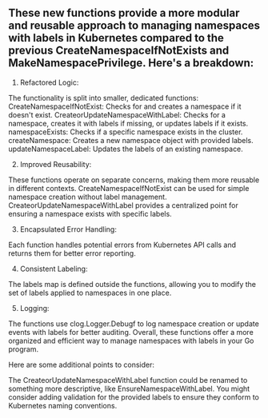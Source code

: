 ## These new functions provide a more modular and reusable approach to managing namespaces with labels in Kubernetes compared to the previous CreateNamespaceIfNotExists and MakeNamespacePrivilege. Here's a breakdown:

1. Refactored Logic:

The functionality is split into smaller, dedicated functions:
CreateNamespaceIfNotExist: Checks for and creates a namespace if it doesn't exist.
CreateorUpdateNamespaceWithLabel: Checks for a namespace, creates it with labels if missing, or updates labels if it exists.
namespaceExists: Checks if a specific namespace exists in the cluster.
createNamespace: Creates a new namespace object with provided labels.
updateNamespaceLabel: Updates the labels of an existing namespace.

2. Improved Reusability:

These functions operate on separate concerns, making them more reusable in different contexts.
CreateNamespaceIfNotExist can be used for simple namespace creation without label management.
CreateorUpdateNamespaceWithLabel provides a centralized point for ensuring a namespace exists with specific labels.

3. Encapsulated Error Handling:

Each function handles potential errors from Kubernetes API calls and returns them for better error reporting.

4. Consistent Labeling:

The labels map is defined outside the functions, allowing you to modify the set of labels applied to namespaces in one place.

5. Logging:

The functions use clog.Logger.Debugf to log namespace creation or update events with labels for better auditing.
Overall, these functions offer a more organized and efficient way to manage namespaces with labels in your Go program.

Here are some additional points to consider:

The CreateorUpdateNamespaceWithLabel function could be renamed to something more descriptive, like EnsureNamespaceWithLabel.
You might consider adding validation for the provided labels to ensure they conform to Kubernetes naming conventions.